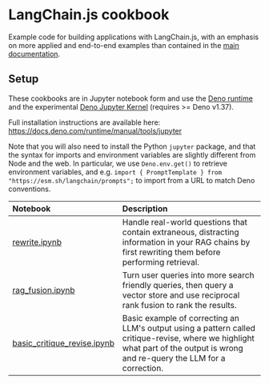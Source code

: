 # LangChain.js cookbook

Example code for building applications with LangChain.js, with an emphasis on more applied and end-to-end examples than contained in the [main documentation](https://js.langchain.com).

## Setup

These cookbooks are in Jupyter notebook form and use the [Deno runtime](https://deno.com) and the experimental [Deno Jupyter Kernel](https://deno.com/blog/v1.37) (requires >= Deno v1.37).

Full installation instructions are available here: https://docs.deno.com/runtime/manual/tools/jupyter

Note that you will also need to install the Python `jupyter` package, and that the syntax for imports and environment variables are slightly different from Node and the web. In particular, we use `Deno.env.get()` to retrieve environment variables, and e.g. `import { PromptTemplate } from "https://esm.sh/langchain/prompts";` to import from a URL to match Deno conventions.

Notebook | Description
:- | :-
[rewrite.ipynb](https://github.com/langchain-ai/langchainjs/tree/master/cookbook/rewrite.ipynb) | Handle real-world questions that contain extraneous, distracting information in your RAG chains by first rewriting them before performing retrieval.
[rag_fusion.ipynb](https://github.com/langchain-ai/langchainjs/tree/master/cookbook/rag_fusion.ipynb) | Turn user queries into more search friendly queries, then query a vector store and use reciprocal rank fusion to rank the results.
[basic_critique_revise.ipynb](https://github.com/langchain-ai/langchainjs/tree/master/cookbook/basic_critique_revise.ipynb) | Basic example of correcting an LLM's output using a pattern called critique-revise, where we highlight what part of the output is wrong and re-query the LLM for a correction.
